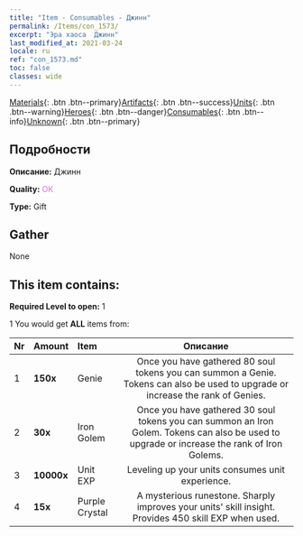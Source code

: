 ```yaml
---
title: "Item - Consumables - Джинн"
permalink: /Items/con_1573/
excerpt: "Эра хаоса  Джинн"
last_modified_at: 2021-03-24
locale: ru
ref: "con_1573.md"
toc: false
classes: wide
---
```

 [Materials](/ru/Items/){: .btn .btn--primary}[Artifacts](/ru/Items/Artifacts/){: .btn .btn--success}[Units](/ru/Items/Units/){: .btn .btn--warning}[Heroes](/ru/Items/Heroes/){: .btn .btn--danger}[Consumables](/ru/Items/Consumables/){: .btn .btn--info}[Unknown](/ru/Items/Unknown/){: .btn .btn--primary}

## Подробности
 **Описание:** Джинн

 **Quality:** <span style="color: #DA70D6">OK</span>

 **Type:** Gift

## Gather

  None

## This item contains:

 **Required Level to open:** 1

 1 You would get **ALL** items  from:

  | Nr | Amount |     Item    | Описание |
  |:---|:-------|:------------|:-----------:|
  | 1 |  **150x** | Genie | Once you have gathered 80 soul tokens you can summon a Genie. Tokens can also be used to upgrade or increase the rank of Genies.  | 
  | 2 |  **30x** | Iron Golem | Once you have gathered 30 soul tokens you can summon an Iron Golem. Tokens can also be used to upgrade or increase the rank of Iron Golems.  | 
  | 3 |  **10000x** | Unit EXP | Leveling up your units consumes unit experience.  | 
  | 4 |  **15x** | Purple Crystal | A mysterious runestone. Sharply improves your units' skill insight. Provides 450 skill EXP when used.  | 
